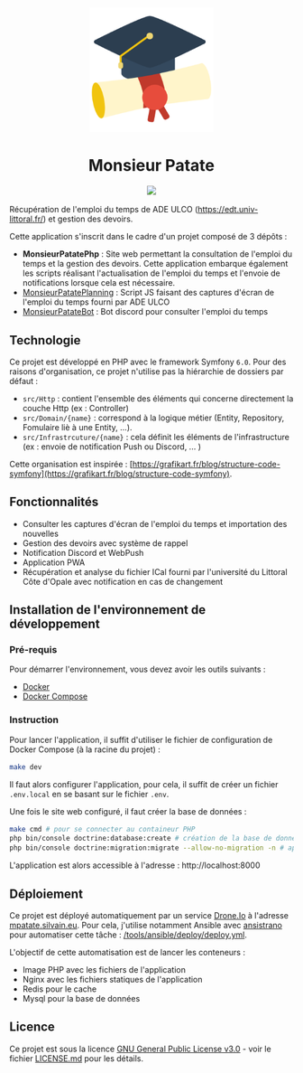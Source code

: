 # 

<p align="center">
  <a href="https://mpatate.silvain.eu/">
    <img alt="decathlon" src="public/favicon.png" width="220"/>
  </a>
</p>

<h1 align="center">Monsieur Patate</h1>
<p align="center">
 <a href="https://drone.silvain.eu/Silvain.eu/MonsieurPatatePhp">
  <img src="https://drone.silvain.eu/api/badges/Silvain.eu/MonsieurPatatePhp/status.svg"/>
 </a>
</p>

Récupération de l'emploi du temps de ADE ULCO (https://edt.univ-littoral.fr/) et gestion des devoirs.

Cette application s'inscrit dans le cadre d'un projet composé de 3 dépôts :
- **MonsieurPatatePhp** : Site web permettant la consultation de l'emploi du temps et la gestion des devoirs. Cette application embarque également les scripts réalisant l'actualisation de l'emploi du temps et l'envoie de notifications lorsque cela est nécessaire.
- [MonsieurPatatePlanning](https://github.com/silvainlud/MonsieurPatatePlanning) : Script JS faisant des captures d'écran de l'emploi du temps fourni par ADE ULCO
- [MonsieurPatateBot](https://github.com/silvainlud/MonsieurPatateBot) : Bot discord pour consulter l'emploi du temps

## Technologie

Ce projet est développé en PHP avec le framework Symfony `6.0`. Pour des raisons d'organisation, ce projet n'utilise pas la hiérarchie de dossiers par défaut : 
- `src/Http` : contient l'ensemble des éléments qui concerne directement la couche Http (ex : Controller)
- `src/Domain/{name}` : correspond à la logique métier (Entity, Repository, Fomulaire liè à une Entity, ...).
- `src/Infrastrcuture/{name}` : cela définit les éléments de l'infrastructure (ex : envoie de notification Push ou Discord, ... )

Cette organisation est inspirée : [https://grafikart.fr/blog/structure-code-symfony](https://grafikart.fr/blog/structure-code-symfony).


## Fonctionnalités

- Consulter les captures d'écran de l'emploi du temps et importation des nouvelles
- Gestion des devoirs avec système de rappel
- Notification Discord et WebPush
- Application PWA
- Récupération et analyse du fichier ICal fourni par l'université du Littoral Côte d'Opale avec notification en cas de changement


## Installation de l'environnement de développement

### Pré-requis

Pour démarrer l'environnement, vous devez avoir les outils suivants :
- [Docker](https://docs.docker.com/compose/)
- [Docker Compose](https://docs.docker.com/)

### Instruction

Pour lancer l'application, il suffit d'utiliser le fichier de configuration de Docker Compose (à la racine du projet) :

```bash
make dev
```
Il faut alors configurer l'application, pour cela, il suffit de créer un fichier `.env.local` en se basant sur le fichier `.env`.

Une fois le site web configuré, il faut créer la base de données : 

```bash
make cmd # pour se connecter au containeur PHP
php bin/console doctrine:database:create # création de la base de données
php bin/console doctrine:migration:migrate --allow-no-migration -n # application des migrations sur la base de données
```

L'application est alors accessible à l'adresse  : http://localhost:8000


## Déploiement

Ce projet est déployé automatiquement par un service [Drone.Io](https://www.drone.io/) à l'adresse [mpatate.silvain.eu](https://mpatate.silvain.eu/). 
Pour cela, j'utilise notamment Ansible avec [ansistrano](https://github.com/ansistrano/deploy) pour automatiser cette tâche : [/tools/ansible/deploy/deploy.yml](https://github.com/silvain-eu/MonsieurPatatePhp/tree/main/tools/ansible/deploy).

L'objectif de cette automatisation est de lancer les conteneurs :
 - Image PHP avec les fichiers de l'application
 - Nginx avec les fichiers statiques de l'application
 - Redis pour le cache
 - Mysql pour la base de données

## Licence

Ce projet est sous la licence [GNU General Public License v3.0](LICENSE) - voir le fichier  [LICENSE.md](LICENSE) pour les détails.
